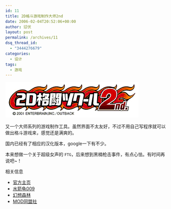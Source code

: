 ```yaml
---
id: 11
title: 2D格斗游戏制作大师2nd
date: 2006-02-04T20:52:06+00:00
author: 愆伏
layout: post
permalink: /archives/11
dsq_thread_id:
  - "3444276679"
categories:
  - 设计
tags:
  - 游戏
---
```


![fm2nd](/wp-content/uploads/200602/06_114420_fm2nd.gif)

又一个大师系列的游戏制作工具。虽然界面不太友好，不过不用自己写程序就可以做出格斗游戏来，感觉还是满爽的。

国内已经有了相应的汉化版本，google一下有不少。

本来想做一个关于超级女声的 `FTG`，后来想到黑楠枪击事件，有点心怯。有时间再说吧~！

相关信息

- [官方主页](http://www.enterbrain.co.jp/digifami/)
- [水箭龟009](http://www.chinasanyang.com/009blog)
- [幻想森林](http://www.rpgchina.com/)
- [MOD同盟社](http://bbs.modchina.com/index.asp?boardid=4)


